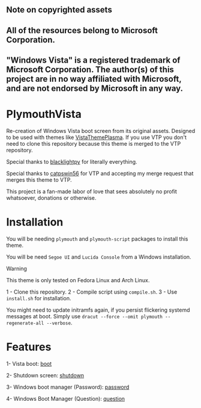## Note on copyrighted assets
## All of the resources belong to Microsoft Corporation.
## "Windows Vista" is a registered trademark of Microsoft Corporation. The author(s) of this project are in no way affiliated with Microsoft, and are not endorsed by Microsoft in any way.

# PlymouthVista
Re-creation of Windows Vista boot screen from its original assets. Designed to be used with themes like [VistaThemePlasma](https://gitgud.io/catpswin56/vistathemeplasma). If you use VTP you don't need to clone this repository because this theme is merged to the VTP repository.

Special thanks to [blacklightpy](https://github.com/blacklightpy) for literally everything.

Special thanks to [catpswin56](https://gitgud.io/catpswin56/vistathemeplasma) for VTP and accepting my merge request that merges this theme to VTP.

This project is a fan-made labor of love that sees absolutely no profit whatsoever, donations or otherwise.

# Installation

You will be needing `plymouth` and `plymouth-script` packages to install this theme.

You will be need `Segoe UI` and `Lucida Console` from a Windows installation.

> [!WARNING]
> This theme is only tested on Fedora Linux and Arch Linux.

1 - Clone this repository.
2 - Compile script using `compile.sh`.
3 - Use `install.sh` for installation.

You might need to update initramfs again, if you persist flickering systemd messages at boot. Simply use `dracut --force --omit plymouth --regenerate-all --verbose`.

# Features

1- Vista boot:
[boot]("screenshots/boot.gif")

2- Shutdown screen:
[shutdown]("screenshots/shutdown.gif")

3- Windows boot manager (Password):
[password]("screenshots/password.gif")

4- Windows Boot Manager (Question):
[question]("screenshots/question.gif")